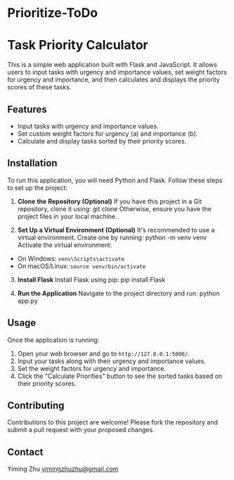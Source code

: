 # Prioritize-ToDo
# Task Priority Calculator

This is a simple web application built with Flask and JavaScript. It allows users to input tasks with urgency and importance values, set weight factors for urgency and importance, and then calculates and displays the priority scores of these tasks.

## Features

- Input tasks with urgency and importance values.
- Set custom weight factors for urgency (a) and importance (b).
- Calculate and display tasks sorted by their priority scores.

## Installation

To run this application, you will need Python and Flask. Follow these steps to set up the project:

1. **Clone the Repository (Optional)**
   If you have this project in a Git repository, clone it using:
   git clone
   Otherwise, ensure you have the project files in your local machine.

2. **Set Up a Virtual Environment (Optional)**
It's recommended to use a virtual environment. Create one by running:
python -m venv venv
Activate the virtual environment:
- On Windows: `venv\Scripts\activate`
- On macOS/Linux: `source venv/bin/activate`

3. **Install Flask**
Install Flask using pip:
pip install Flask

4. **Run the Application**
Navigate to the project directory and run:
python app.py

## Usage

Once the application is running:

1. Open your web browser and go to `http://127.0.0.1:5000/`.
2. Input your tasks along with their urgency and importance values.
3. Set the weight factors for urgency and importance.
4. Click the "Calculate Priorities" button to see the sorted tasks based on their priority scores.

## Contributing

Contributions to this project are welcome! Please fork the repository and submit a pull request with your proposed changes.

## Contact

Yiming Zhu
yimingzhuzhu@gmail.com

